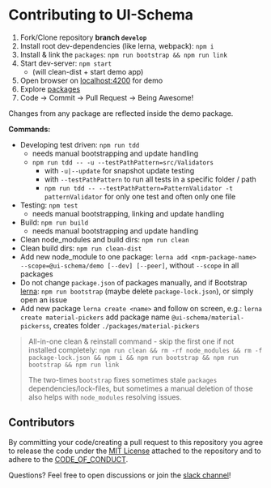 # Contributing to UI-Schema

1. Fork/Clone repository **branch `develop`**
2. Install root dev-dependencies (like lerna, webpack): `npm i`
3. Install & link the `packages`: `npm run bootstrap && npm run link`
4. Start dev-server: `npm start`
    - (will clean-dist + start demo app)
5. Open browser on [localhost:4200](http://localhost:4203) for demo
6. Explore [packages](packages)
7. Code -> Commit -> Pull Request -> Being Awesome!

Changes from any package are reflected inside the demo package.

**Commands:**

- Developing test driven: `npm run tdd`
    - needs manual bootstrapping and update handling
    - `npm run tdd -- -u --testPathPattern=src/Validators`
        - with `-u|--update` for snapshot update testing
        - with `--testPathPattern` to run all tests in a specific folder / path
        - `npm run tdd -- --testPathPattern=PatternValidator -t patternValidator` for only one test and often only one file
- Testing: `npm test`
    - needs manual bootstrapping, linking and update handling
- Build: `npm run build`
    - needs manual bootstrapping and update handling
- Clean node_modules and build dirs: `npm run clean`
- Clean build dirs: `npm run clean-dist`
- Add new node_module to one package: `lerna add <npm-package-name> --scope=@ui-schema/demo [--dev] [--peer]`, without `--scope` in all packages
- Do not change `package.json` of packages manually, and if Bootstrap [lerna](https://lerna.js.org/): `npm run bootstrap` (maybe delete `package-lock.json`), or simply open an issue
- Add new package `lerna create <name>` and follow on screen, e.g.: `lerna create material-pickers` add package name `@ui-schema/material-pickerss`, creates folder `./packages/material-pickers`

> All-in-one clean & reinstall command - skip the first one if not installed completely:
> `npm run clean && rm -rf node_modules && rm -f package-lock.json && npm i && npm run bootstrap && npm run bootstrap && npm run link`
>
> The two-times `bootstrap` fixes sometimes stale `packages` dependencies/lock-files, but sometimes a manual deletion of those also helps with `node_modules` resolving issues.

## Contributors

By committing your code/creating a pull request to this repository you agree to release the code under the [MIT License](LICENSE) attached to the repository and to adhere to the [CODE_OF_CONDUCT](CODE_OF_CONDUCT.md).

Questions? Feel free to open discussions or join the [slack channel](https://join.slack.com/t/ui-schema/shared_invite/zt-smbsybk5-dFIRLEPCJerzDwtycaA71w)!

